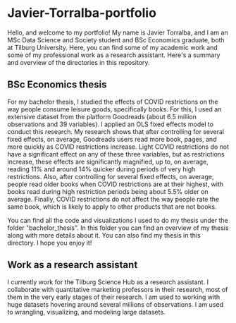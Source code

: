 # Javier-Torralba-portfolio
Hello, and welcome to my portfolio! My name is Javier Torralba, and I am an MSc Data Science and Society student and BSc Economics graduate, both at Tilburg University. Here, you can find some of
my academic work and some of my professional work as a research assistant. Here's a summary and overview of the directories in this repository. 

## BSc Economics thesis
For my bachelor thesis, I studied the effects of COVID restrictions on the way people consume leisure goods, specifically books. For this, I used an extensive dataset from the platform Goodreads (about 
6.5 million observations and 39 variables). I applied an OLS fixed effects model to conduct this research. My research shows that after controlling for several fixed effects, on average, Goodreads users read more book, pages, and more quickly as COVID restrictions increase. 
Light COVID restrictions do not have a significant effect on any of these three variables, but as restrictions increase, these effects are significantly magnified, up to, on average, 
reading 11% and around 14% quicker during periods of very high restrictions. Also, after controlling for several fixed effects, on average, people read older books when COVID restrictions are at their highest,
with books read during high restriction periods being about 5.5% older on average. Finally, COVID restrictions do not affect the way people rate the same book, which is likely to apply to other products
that are not books. 

You can find all the code and visualizations I used to do my thesis under the folder "bachelor_thesis". In this folder you can find an overview of my thesis along with more details about it. You can also find
my thesis in this directory. I hope you enjoy it!

## Work as a research assistant
I currently work for the Tilburg Science Hub as a research assistant. I collaborate with quantitative marketing professors in their research, most of them in the very early stages of their research.
I am used to working with huge datasets hovering around several millions of observations. I am used to wrangling, visualizing, and modeling large datasets. 
